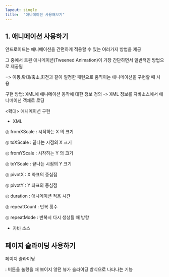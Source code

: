 ```yaml
---
layout: single
title:  "애니메이션 사용해보기"
---
```


## 1. 애니메이션 사용하기

안드로이드는 애니메이션을 간편하게 적용할 수 있는 여러가지 방법을 제공

그 중에서 트윈 애니메이션(Tweened Animation)이 가장 간단하면서 일반적인 방법으로 제공됨

=> 이동,확대/축소,회전과 같이 일정한 패턴으로 움직이는 애니메이션을 구현할 때 사용

구현 방법: XML에 애니메이션 동작에 대한 정보 정의 -> XML 정보를 자바소스에서 애니메이션 객체로 로딩

<확대> 애니메이션 구현


- XML



◎ fromXScale : 시작하는 X 의 크기

◎ toXScale : 끝나는 시점의 X 크기

◎ fromYScale : 시작하는 Y 의 크기

◎ toYScale : 끝나는 시점의 Y 크기

◎ pivotX : X 좌표의 중심점

◎ pivotY : Y 좌표의 중심점

◎ duration : 애니메이션 적용 시간

◎ repeatCount : 반복 횟수

◎ repeatMode : 반복시 다시 생성될 때 방향



- 자바 소스



## 페이지 슬라이딩 사용하기

페이지 슬라이딩 

: 버튼을 눌렀을 때 보이지 않던 뷰가 슬라이딩 방식으로 나타나는 기능




